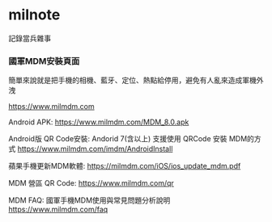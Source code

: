 # milnote

記錄當兵雜事

### 國軍MDM安裝頁面

簡單來說就是把手機的相機、藍牙、定位、熱點給停用，避免有人亂來造成軍機外洩

https://www.milmdm.com

Android APK:
https://www.milmdm.com/MDM_8.0.apk

Android版 QR Code安裝:
Andorid 7(含以上) 支援使用 QRCode 安裝 MDM的方式
https://www.milmdm.com/imdm/AndroidInstall

蘋果手機更新MDM軟體:
https://milmdm.com/iOS/ios_update_mdm.pdf

MDM 營區 QR Code:
https://www.milmdm.com/qr

MDM FAQ:
國軍手機MDM使用與常見問題分析說明
https://www.milmdm.com/faq

